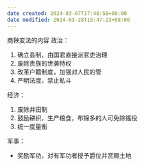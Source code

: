 ```yaml
---
date created: 2024-03-07T17:48:58+08:00
date modified: 2024-03-28T15:47:23+08:00
---
```

商鞅变法的内容
政治：
1. 确立县制，由国君直接派官吏治理
2. 废除贵族的世袭特权
3. 改革户籍制度，加强对人民的管
4. 严明法度，禁止私斗

经济：
1. 废除井田制
2. 鼓励耕织，生产粮食，布锦多的人可免除徭役
3. 统一度量衡

军事：
- 奖励军功，对有军功者授予爵位并赏赐土地